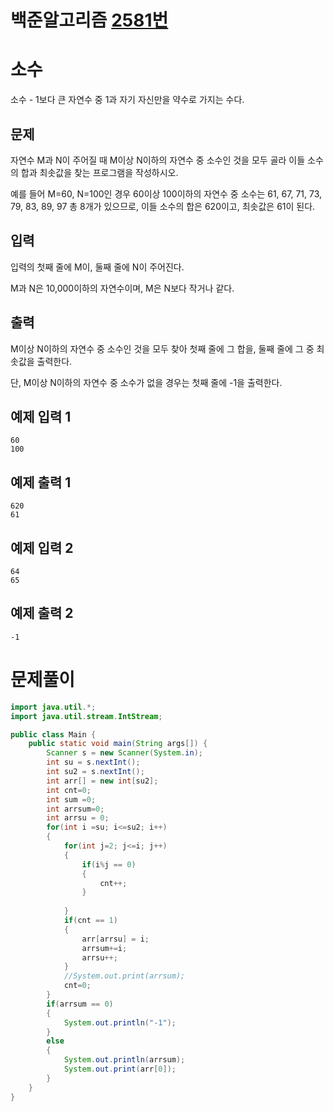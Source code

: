 # 백준알고리즘 [2581번](https://www.acmicpc.net/problem/2581)



# 소수

소수 - 1보다 큰 자연수 중 1과 자기 자신만을 약수로 가지는 수다.



## 문제

자연수 M과 N이 주어질 때 M이상 N이하의 자연수 중 소수인 것을 모두 골라 이들 소수의 합과 최솟값을 찾는 프로그램을 작성하시오.

예를 들어 M=60, N=100인 경우 60이상 100이하의 자연수 중 소수는 61, 67, 71, 73, 79, 83, 89, 97 총 8개가 있으므로, 이들 소수의 합은 620이고, 최솟값은 61이 된다.

## 입력

입력의 첫째 줄에 M이, 둘째 줄에 N이 주어진다.

M과 N은 10,000이하의 자연수이며, M은 N보다 작거나 같다.

## 출력

M이상 N이하의 자연수 중 소수인 것을 모두 찾아 첫째 줄에 그 합을, 둘째 줄에 그 중 최솟값을 출력한다. 

단, M이상 N이하의 자연수 중 소수가 없을 경우는 첫째 줄에 -1을 출력한다.



## 예제 입력 1 

```
60
100
```

## 예제 출력 1 

```
620
61
```

## 예제 입력 2 

```
64
65
```

## 예제 출력 2 

```
-1
```





# 문제풀이

```java
import java.util.*;
import java.util.stream.IntStream;

public class Main {
    public static void main(String args[]) {
        Scanner s = new Scanner(System.in);
        int su = s.nextInt();
        int su2 = s.nextInt();
        int arr[] = new int[su2];
        int cnt=0;
        int sum =0;
        int arrsum=0;
        int arrsu = 0;
        for(int i =su; i<=su2; i++)
        {
            for(int j=2; j<=i; j++)
            {
                if(i%j == 0)
                {
                    cnt++;
                }
                
            }
            if(cnt == 1)
            {
                arr[arrsu] = i;
                arrsum+=i;
                arrsu++;
            }
            //System.out.print(arrsum);
            cnt=0;
        }
        if(arrsum == 0)
        {
            System.out.println("-1");
        }
        else
        {
            System.out.println(arrsum);
            System.out.print(arr[0]);
        }
    }
}
```



